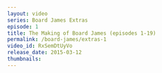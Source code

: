 ```yaml
---
layout: video
series: Board James Extras
episode: 1
title: The Making of Board James (episodes 1-19)
permalink: /board-james/extras-1
video_id: RxSemDtUyVo
release_date: 2015-03-12
thumbnails:  
---
```


